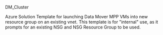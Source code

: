 DM_Cluster

Azure Solution Template for launching Data Mover MPP VMs into new resource group on an existing vnet. This template is for "internal" use, as it prompts for an existing NSG and NSG Resource Group to be used.
